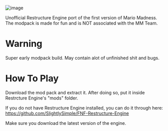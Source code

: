 ![image](https://github.com/NotSoDevy/Mario-Madness-v1-Restructure-Engine-Port-/assets/88743585/4e96e05f-90d8-4cbc-aceb-f0bcdb43d4f9)

Unofficial Restructure Engine port of the first version of Mario Madness. The modpack is made for fun and is NOT associated with the MM Team.

# Warning
Super early modpack build. May contain alot of unfinished shit and bugs.

# How To Play
Download the mod pack and extract it. After doing so, put it inside Restrcture Engine's "mods" folder.

If you do not have Restructure Engine installed, you can do it through here:
https://github.com/SlightlySimple/FNF-Restructure-Engine

Make sure you download the latest version of the engine.
